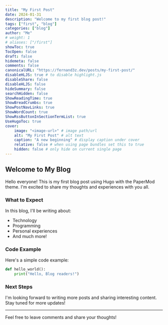 ```yaml
---
title: "My First Post"
date: 2024-01-31
description: "Welcome to my first blog post!"
tags: ["first", "blog"]
categories: ["blog"]
author: "Me"
# weight: 1
# aliases: ["/first"]
showToc: true
TocOpen: false
draft: false
hidemeta: false
comments: false
canonicalURL: "https://fernand3z.dev/posts/my-first-post/"
disableHLJS: true # to disable highlight.js
disableShare: false
disableHLJS: false
hideSummary: false
searchHidden: false
ShowReadingTime: true
ShowBreadCrumbs: true
ShowPostNavLinks: true
ShowWordCount: true
ShowRssButtonInSectionTermList: true
UseHugoToc: true
cover:
    image: "<image-url>" # image path/url
    alt: "My First Post" # alt text
    caption: "A new beginning" # display caption under cover
    relative: false # when using page bundles set this to true
    hidden: false # only hide on current single page
---
```


## Welcome to My Blog

Hello everyone! This is my first blog post using Hugo with the PaperMod theme. I'm excited to share my thoughts and experiences with you all.

### What to Expect

In this blog, I'll be writing about:
- Technology
- Programming
- Personal experiences
- And much more!

### Code Example

Here's a simple code example:

```python
def hello_world():
    print("Hello, Blog readers!")
```

### Next Steps

I'm looking forward to writing more posts and sharing interesting content. Stay tuned for more updates!

---

Feel free to leave comments and share your thoughts! 